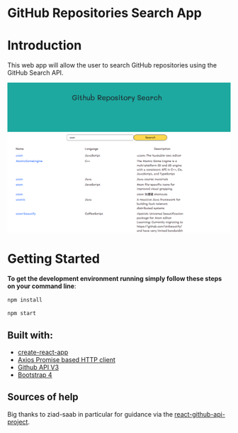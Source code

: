 # GitHub Repositories Search App

# Introduction

This web app will allow the user to search GitHub repositories using the GitHub Search API.

![GitHub Search Screen Shot](screen_shot.png)

# Getting Started
**To get the development environment running simply follow these steps on your command line**:

```
npm install
```
```
npm start
```

## Built with:
  * [create-react-app](https://github.com/facebook/create-react-app?files=1)
  * [Axios Promise based HTTP client](https://github.com/axios/axios)
  * [Github API V3](https://developer.github.com/v3/search/)
  * [Bootstrap 4](http://getbootstrap.com/)

## Sources of help
Big thanks to ziad-saab in particular for guidance via the [react-github-api-project](https://github.com/ziad-saab/react-github-api-project).
